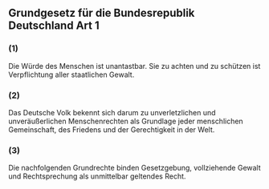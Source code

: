 ## Grundgesetz für die Bundesrepublik Deutschland  Art 1

### (1) 
Die Würde des Menschen ist unantastbar. Sie zu achten und zu schützen ist Verpflichtung aller staatlichen Gewalt.

### (2) 
Das Deutsche Volk bekennt sich darum zu unverletzlichen und unveräußerlichen Menschenrechten als Grundlage jeder menschlichen Gemeinschaft, des Friedens und der Gerechtigkeit in der Welt.

### (3) 
Die nachfolgenden Grundrechte binden Gesetzgebung, vollziehende Gewalt und Rechtsprechung als unmittelbar geltendes Recht.

